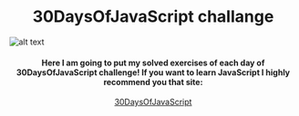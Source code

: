 <center><h1>30DaysOfJavaScript challange</h1></center>

![alt text](https://res.cloudinary.com/practicaldev/image/fetch/s--v32CR_fp--/c_imagga_scale,f_auto,fl_progressive,h_900,q_auto,w_1600/https://thepracticaldev.s3.amazonaws.com/i/vev6eo0v16an8fz36bw5.png)

<center><h4>Here I am going to put my solved exercises of each day of 30DaysOfJavaScript challenge! If you want to learn JavaScript I highly recommend you that site:</h4></center>

<center><a href="url">30DaysOfJavaScript</a></center>
